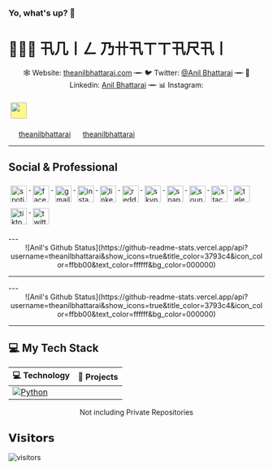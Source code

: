 ### Yo, what's up? 👋
# 👨🏻‍💻 卂几丨ㄥ 乃卄卂ㄒㄒ卂尺卂丨
<p align="center" body>
    🕸 Website: <a href="https://theanilbhattarai.com" target="_blank">theanilbhattarai.com</a> ╼╾ 🐦 Twitter: <a href="https://twitter.nikolavinci.com" target="_blank">@Anil Bhattarai</a> ╼╾ 🔗 Linkedin: <a href="https://linkedin.com/nikolavinci" target="_blank">Anil Bhattarai</a> ╼╾ 📊 Instagram: 
</p>

<a href="https://facebook.com/theanilbhattarai">
<img height="32" width="32" style="vertical-align:top; margin:6px 4px; background-color:#fff888" src="https://cdn.jsdelivr.net/npm/simple-icons@v3/icons/facebook.svg" />
</a>

<img height="16" width="16" src="https://cdn.jsdelivr.net/npm/simple-icons@v3/icons/facebook.svg" /> <a href="https://facebook.com/theanilbhattarai" target="_blank">theanilbhattarai</a>
<img height="16" width="16" src="https://unpkg.com/simple-icons@v3/icons/instagram.svg" /> <a href="https://instagram.com/theanilbhattarai" target="_blank">theanilbhattarai</a>
<img height="16" width="16" src="https://unpkg.com/simple-icons@v3/icons/linkedin.svg" />
<img height="16" width="16"  src="https://cdn.jsdelivr.net/npm/simple-icons@v3/icons/github.svg" />
<img height="16" width="16"  src="https://unpkg.com/simple-icons@v3/icons/spotify.svg" />

---
## Social & Professional 
<p align="left">
    <a href="#">
    <img height="32" width="32" src="https://unpkg.com/simple-icons@v3/icons/spotify.svg" alt="spotify" style="vertical-align:top; margin:6px 4px">
    </a>  
    <a href="https://facebook.com/theanilbhattarai">
    <img height="32" width="32" src="https://cdn.jsdelivr.net/npm/simple-icons@v3/icons/facebook.svg" alt="facebook" style="vertical-align:top; margin:6px 4px">
    </a>  
    <a href="#">
    <img height="32" width="32" src="https://unpkg.com/simple-icons@v3/icons/gmail.svg" alt="gmail" style="vertical-align:top; margin:6px 4px">
    </a>  
    <a href="#">
    <img height="32" width="32" src="https://unpkg.com/simple-icons@v3/icons/instagram.svg" alt="instagram" style="vertical-align:top; margin:6px 4px">
    </a>  
    <a href="#">
    <img height="32" width="32" src="https://unpkg.com/simple-icons@v3/icons/linkedin.svg" alt="linkedin" style="vertical-align:top; margin:6px 4px">
    </a>  
    <a href="#">
    <img height="32" width="32" src="https://unpkg.com/simple-icons@v3/icons/reddit.svg" alt="reddit" style="vertical-align:top; margin:6px 4px">
    </a>  
    <a href="#">
    <img height="32" width="32" src="https://unpkg.com/simple-icons@v3/icons/skype.svg" alt="skype" style="vertical-align:top; margin:6px 4px">
    </a>  
    <a href="#">
    <img height="32" width="32" src="https://unpkg.com/simple-icons@v3/icons/snapchat.svg" alt="snapchat" style="vertical-align:top; margin:6px 4px">
    </a>  
    <a href="#">
    <img height="32" width="32" src="https://unpkg.com/simple-icons@v3/icons/soundcloud.svg" alt="soundcloud" style="vertical-align:top; margin:6px 4px">
    </a>  
    <a href="#">
    <img height="32" width="32" src="https://unpkg.com/simple-icons@v3/icons/stackoverflow.svg" alt="stackoverflow" style="vertical-align:top; margin:6px 4px">
    </a>    
    <a href="#">
    <img height="32" width="32" src="https://unpkg.com/simple-icons@v3/icons/telegram.svg" alt="telegram" style="vertical-align:top; margin:6px 4px">
    </a>    
    <a href="#">
    <img height="32" width="32" src="https://unpkg.com/simple-icons@v3/icons/tiktok.svg" alt="tiktok" style="vertical-align:top; margin:6px 4px">
    </a>    
    <a href="#">
    <img height="32" width="32" src="https://unpkg.com/simple-icons@v3/icons/twitter.svg" alt="twitter" style="vertical-align:top; margin:6px 4px">
    </a>    
</p>
--- 
<div align = "center">
![Anil's Github Status](https://github-readme-stats.vercel.app/api?username=theanilbhattarai&show_icons=true&title_color=3793c4&icon_color=ffbb00&text_color=ffffff&bg_color=000000)
<hr>
</div>
---

<div align = "center">
    ![Anil's Github Status](https://github-readme-stats.vercel.app/api?username=theanilbhattarai&show_icons=true&title_color=3793c4&icon_color=ffbb00&text_color=ffffff&bg_color=000000)
</div>

---

## 💻 My Tech Stack
<!-- START OF PROFILE STACK, DO NOT REMOVE -->
| 💻 **Technology** | 🚀 **Projects** |
|-|-|
[![Python](https://img.shields.io/static/v1?label=&message=Python&color=3C78A9&logo=python&logoColor=white)](https://www.python.org/) | 

<!-- END OF PROFILE STACK, DO NOT REMOVE -->
<div align="center">
    Not including Private Repositories
</div>

## 𝗩𝗶𝘀𝗶𝘁𝗼𝗿𝘀
![visitors](https://visitor-badge.glitch.me/badge?page_id=theanilbhattarai)

